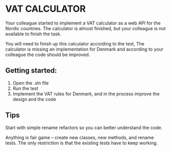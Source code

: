 # VAT CALCULATOR 
Your colleague started to implement a VAT calculator as a web API for the Nordic countries. The calculator is almost finished, but your colleague is not available to finish the task.

You will need to finish up this calculator according to the test, The calculator is missing an implementation for Denmark and according to your colleague the code should be improved.  

## Getting started:
1. Open the .sln file
2. Run the test
3. Implement the VAT rules for Denmark, and in the process improve the design and the code

## Tips

Start with simple rename refactors so you can better understand the code.

Anything is fair game – create new classes, new methods, and rename tests. The only restriction is that the existing tests have to keep working.
